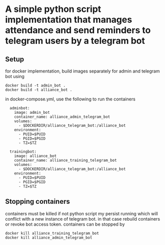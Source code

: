 # A simple python script implementation that manages attendance and send reminders to telegram users by a telegram bot

## Setup
for docker implementation, build images separately for admin and telegram bot using 
```
docker build -t admin_bot .
docker build -t alliance_bot .
```

in docker-compose.yml, use the following to run the containers
```
  adminbot:
    image: admin_bot
    container_name: alliance_admin_telegram_bot
    volumes:
      - $DOCKERDIR/alliance_telegram_bot:/alliance_bot
    environment:
      - PUID=$PUID
      - PGID=$PGID
      - TZ=$TZ

  trainingbot:
    image: alliance_bot
    container_name: alliance_training_telegram_bot
    volumes:
      - $DOCKERDIR/alliance_telegram_bot:/alliance_bot
    environment:
      - PUID=$PUID
      - PGID=$PGID
      - TZ=$TZ
```
## Stopping containers
containers must be killed if not python script my persist running which will conflict with a new instance of telegram bot. 
in that case rebuild containers or revoke bot access token.
containers can be stopped by
```
docker kill alliance_training_telegram_bot
docker kill alliance_admin_telegram_bot
```

